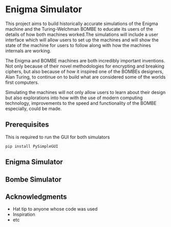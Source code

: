 # Enigma Simulator

This project aims to build historically accurate simulations of the Enigma machine and the Turing-Welchman BOMBE to educate its users of the details of how both machines worked.The simulations will include a user interface which will allow users to set up the machines and will show the state of the machine for users to follow along with how the machines internals are working.

The Enigma and BOMBE machines are both incredibly important inventions. Not only because of their novel methodologies for encrypting and breaking ciphers, but also because of how it inspired one of the BOMBEs designers, Alan Turing, to continue on to build what are considered some of the worlds first computers.

Simulating the machines will not only allow users to learn about their design but also explorations into how with the use of modern computing technology, improvements to the speed and functionality of the BOMBE especially, could be made.

## Prerequisites

This is required to run the GUI for both simulators

```
pip install PySimpleGUI
```

## Enigma Simulator

## Bombe Simulator

## Acknowledgments

-   Hat tip to anyone whose code was used
-   Inspiration
-   etc
